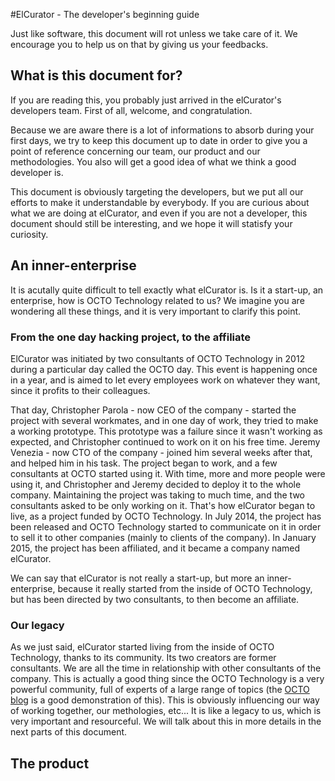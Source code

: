 #ElCurator - The developer's beginning guide

Just like software, this document will rot unless we take care of it. We encourage you to help us on that by giving us your feedbacks.

## What is this document for?

If you are reading this, you probably just arrived in the elCurator's developers team. First of all, welcome, and congratulation.

Because we are aware there is a lot of informations to absorb during your first days, we try to keep this document up to date in order to give you a point of reference concerning our team, our product and our methodologies. You also will get a good idea of what we think a good developer is.

This document is obviously targeting the developers, but we put all our efforts to make it understandable by everybody. If you are curious about what we are doing at elCurator, and even if you are not a developer, this document should still be interesting, and we hope it will statisfy your curiosity.

## An inner-enterprise

It is acutally quite difficult to tell exactly what elCurator is. Is it a start-up, an enterprise, how is OCTO Technology related to us? We imagine you are wondering all these things, and it is very important to clarify this point.

### From the one day hacking project, to the affiliate

ElCurator was initiated by two consultants of OCTO Technology in 2012 during a particular day called the OCTO day. This event is happening once in a year, and is aimed to let every employees work on whatever they want, since it profits to their colleagues. 

That day, Christopher Parola - now CEO of the company - started the project with several workmates, and in one day of work, they tried to make a working prototype. This prototype was a failure since it wasn't working as expected, and Christopher continued to work on it on his free time. Jeremy Venezia - now CTO of the company - joined him several weeks after that, and helped him in his task. The project began to work, and a few consultants at OCTO started using it. With time, more and more people were using it, and Christopher and Jeremy decided to deploy it to the whole company. Maintaining the project was taking to much time, and the two consultants asked to be only working on it. That's how elCurator began to live, as a project funded by OCTO Technology. In July 2014, the project has been released and OCTO Technology started to communicate on it in order to sell it to other companies (mainly to clients of the company). In January 2015, the project has been affiliated, and it became a company named elCurator.

We can say that elCurator is not really a start-up, but more an inner-enterprise, because it really started from the inside of OCTO Technology, but has been directed by two consultants, to then become an affiliate.

### Our legacy

As we just said, elCurator started living from the inside of OCTO Technology, thanks to its community. Its two creators are former consultants. We are all the time in relationship with other consultants of the company. This is actually a good thing since the OCTO Technology is a  very powerful community, full of experts of a large range of topics (the [OCTO blog](http://blog.octo.com/) is a good demonstration of this). This is obviously influencing our way of working together, our methologies, etc... It is like a legacy to us, which is very important and resourceful. We will talk about this in more details in the next parts of this document.

## The product

